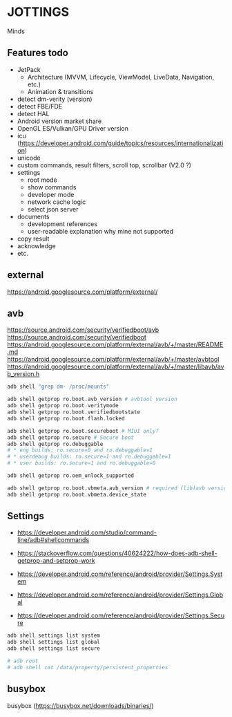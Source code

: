 # JOTTINGS
Minds

## Features todo

- JetPack
  - Architecture (MVVM, Lifecycle, ViewModel, LiveData, Navigation, etc.)
  - Animation & transitions
- detect dm-verity (version)
- detect FBE/FDE
- detect HAL
- Android version market share
- OpenGL ES/Vulkan/GPU Driver version
- icu (https://developer.android.com/guide/topics/resources/internationalization)
- unicode
- custom commands, result filters, scroll top, scrollbar (V2.0 ?)
- settings
  - root mode
  - show commands
  - developer mode
  - network cache logic
  - select json server
- documents
  - development references
  - user-readable explanation why mine not supported
- copy result
- acknowledge
- etc.

## external

https://android.googlesource.com/platform/external/

## avb

https://source.android.com/security/verifiedboot/avb
https://source.android.com/security/verifiedboot
https://android.googlesource.com/platform/external/avb/+/master/README.md
https://android.googlesource.com/platform/external/avb/+/master/avbtool
https://android.googlesource.com/platform/external/avb/+/master/libavb/avb_version.h

``` sh
adb shell "grep dm- /proc/mounts"

adb shell getprop ro.boot.avb_version # avbtool version
adb shell getprop ro.boot.veritymode
adb shell getprop ro.boot.verifiedbootstate
adb shell getprop ro.boot.flash.locked

adb shell getprop ro.boot.secureboot # MIUI only?
adb shell getprop ro.secure # Secure boot
adb shell getprop ro.debuggable
# * eng builds: ro.secure=0 and ro.debuggable=1
# * userdebug builds: ro.secure=1 and ro.debuggable=1
# * user builds: ro.secure=1 and ro.debuggable=0

adb shell getprop ro.oem_unlock_supported

adb shell getprop ro.boot.vbmeta.avb_version # required (lib)avb version
adb shell getprop ro.boot.vbmeta.device_state
```

## Settings

- https://developer.android.com/studio/command-line/adb#shellcommands
- https://stackoverflow.com/questions/40624222/how-does-adb-shell-getprop-and-setprop-work

- https://developer.android.com/reference/android/provider/Settings.System
- https://developer.android.com/reference/android/provider/Settings.Global
- https://developer.android.com/reference/android/provider/Settings.Secure

``` sh
adb shell settings list system
adb shell settings list global
adb shell settings list secure
```

``` sh
# adb root
# adb shell cat /data/property/persistent_properties
```

## busybox

busybox (https://busybox.net/downloads/binaries/)

